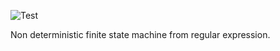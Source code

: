 ![Test](https://github.com/philiprbrenan/DataNFA/workflows/Test/badge.svg)

Non deterministic finite state machine from regular expression.